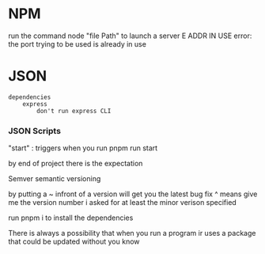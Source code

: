 # NPM

run the command node "file Path" to launch a server
E ADDR IN USE error: the port trying to be used is already in use

# JSON
    dependencies
        express 
            don't run express CLI
            
### JSON Scripts

"start" : 
    triggers when you run pnpm run start


by end of project there is the expectation 

Semver
semantic versioning

by putting a ~ infront of a version will get you the latest bug fix
^ means give me the version number i asked for at least the minor verison specified 

run pnpm i to install the dependencies

There is always a possibility that when you run a program ir uses a package that could be updated without you know 

